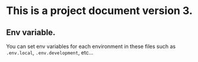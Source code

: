 # This is a project document version 3.
## Env variable.
You can set env variables for each environment in these files such as `.env.local`, `.env.development`, etc...